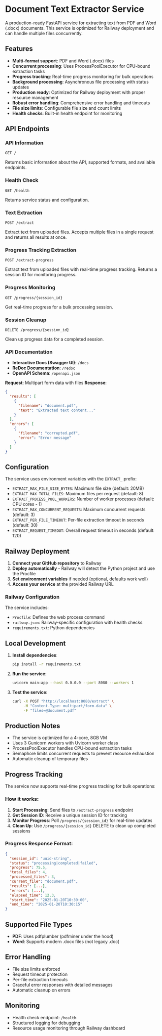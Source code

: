 # Document Text Extractor Service

A production-ready FastAPI service for extracting text from PDF and Word (.docx) documents. This service is optimized for Railway deployment and can handle multiple files concurrently.

## Features

- **Multi-format support**: PDF and Word (.docx) files
- **Concurrent processing**: Uses ProcessPoolExecutor for CPU-bound extraction tasks
- **Progress tracking**: Real-time progress monitoring for bulk operations
- **Background processing**: Asynchronous file processing with status updates
- **Production ready**: Optimized for Railway deployment with proper resource management
- **Robust error handling**: Comprehensive error handling and timeouts
- **File size limits**: Configurable file size and count limits
- **Health checks**: Built-in health endpoint for monitoring

## API Endpoints

### API Information
```
GET /
```
Returns basic information about the API, supported formats, and available endpoints.

### Health Check
```
GET /health
```
Returns service status and configuration.

### Text Extraction
```
POST /extract
```
Extract text from uploaded files. Accepts multiple files in a single request and returns all results at once.

### Progress Tracking Extraction
```
POST /extract-progress
```
Extract text from uploaded files with real-time progress tracking. Returns a session ID for monitoring progress.

### Progress Monitoring
```
GET /progress/{session_id}
```
Get real-time progress for a bulk processing session.

### Session Cleanup
```
DELETE /progress/{session_id}
```
Clean up progress data for a completed session.

### API Documentation
- **Interactive Docs (Swagger UI)**: `/docs`
- **ReDoc Documentation**: `/redoc`
- **OpenAPI Schema**: `/openapi.json`

**Request**: Multipart form data with files
**Response**:
```json
{
  "results": [
    {
      "filename": "document.pdf",
      "text": "Extracted text content..."
    }
  ],
  "errors": [
    {
      "filename": "corrupted.pdf",
      "error": "Error message"
    }
  ]
}
```

## Configuration

The service uses environment variables with the `EXTRACT_` prefix:

- `EXTRACT_MAX_FILE_SIZE_BYTES`: Maximum file size (default: 20MB)
- `EXTRACT_MAX_TOTAL_FILES`: Maximum files per request (default: 8)
- `EXTRACT_PROCESS_POOL_WORKERS`: Number of worker processes (default: CPU cores - 1)
- `EXTRACT_MAX_CONCURRENT_REQUESTS`: Maximum concurrent requests (default: 3)
- `EXTRACT_PER_FILE_TIMEOUT`: Per-file extraction timeout in seconds (default: 30)
- `EXTRACT_REQUEST_TIMEOUT`: Overall request timeout in seconds (default: 120)

## Railway Deployment

1. **Connect your GitHub repository** to Railway
2. **Deploy automatically** - Railway will detect the Python project and use the Procfile
3. **Set environment variables** if needed (optional, defaults work well)
4. **Access your service** at the provided Railway URL

### Railway Configuration

The service includes:
- `Procfile`: Defines the web process command
- `railway.json`: Railway-specific configuration with health checks
- `requirements.txt`: Python dependencies

## Local Development

1. **Install dependencies**:
   ```bash
   pip install -r requirements.txt
   ```

2. **Run the service**:
   ```bash
   uvicorn main:app --host 0.0.0.0 --port 8080 --workers 1
   ```

3. **Test the service**:
   ```bash
   curl -X POST "http://localhost:8080/extract" \
        -H "Content-Type: multipart/form-data" \
        -F "files=@document.pdf"
   ```

## Production Notes

- The service is optimized for a 4-core, 8GB VM
- Uses 3 Gunicorn workers with Uvicorn worker class
- ProcessPoolExecutor handles CPU-bound extraction tasks
- Semaphore limits concurrent requests to prevent resource exhaustion
- Automatic cleanup of temporary files

## Progress Tracking

The service now supports real-time progress tracking for bulk operations:

### How it works:
1. **Start Processing**: Send files to `/extract-progress` endpoint
2. **Get Session ID**: Receive a unique session ID for tracking
3. **Monitor Progress**: Poll `/progress/{session_id}` for real-time updates
4. **Clean Up**: Use `/progress/{session_id}` DELETE to clean up completed sessions

### Progress Response Format:
```json
{
  "session_id": "uuid-string",
  "status": "processing|completed|failed",
  "progress": 75.5,
  "total_files": 4,
  "processed_files": 3,
  "current_file": "document.pdf",
  "results": [...],
  "errors": [...],
  "elapsed_time": 12.3,
  "start_time": "2025-01-20T10:30:00",
  "end_time": "2025-01-20T10:30:15"
}
```

## Supported File Types

- **PDF**: Uses pdfplumber (pdfminer under the hood)
- **Word**: Supports modern .docx files (not legacy .doc)

## Error Handling

- File size limits enforced
- Request timeout protection
- Per-file extraction timeouts
- Graceful error responses with detailed messages
- Automatic cleanup on errors

## Monitoring

- Health check endpoint: `/health`
- Structured logging for debugging
- Resource usage monitoring through Railway dashboard
